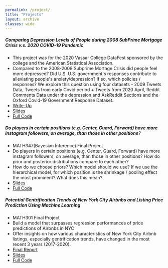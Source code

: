 ```yaml
---
permalink: /project/
title: "Projects"
layout: archive
classes: wide
---
```


##### Comparing Depression Levels of People during 2008 SubPrime Mortgage Crisis v.s. 2020 COVID-19 Pandemic

- This project was for the 2020 Vassar College DataFest sponsored by the college and the American Statistical Association. 
- Compared to the 2008-2009 Subprime Mortage Crisis did people feel more depressed? Did U.S. U.S. government's responses contribute to alleviating people's anxiety/depression? If so, which policies / responses? We explore this question using four datasets - 2009 Tweets Data, Tweets from early Covid period + Tweets from 2020 April, Reddit Comments Data under the depression and AskReddit Sections and the Oxford Covid-19 Government Response Dataset.
- [Write-Up](https://github.com/Seungjun-Data-Science/Data-Science-Projects/blob/master/2020-Vassar-Datafest-impact-of-COVID/Team%20Pass%20or%20Fail%20-%202020%20Datafest%20-%20Write%20Up.pdf)
- [Slides](https://github.com/Seungjun-Data-Science/Data-Science-Projects/blob/master/2020-Vassar-Datafest-impact-of-COVID/Team%20Pass%20or%20Fail%20-%202020%20DataFest%20-%20Slide%20Deck.pdf)
- [Full Code](https://github.com/Seungjun-Data-Science/Data-Science-Projects/tree/master/2020-Vassar-Datafest-impact-of-COVID)

##### Do players in certain positions (e.g. Center, Guard, Forward) have more instagram followers, on average, than those in other positions?
- MATH347(Bayesian Inference) Final Project
- Do players in certain positions (e.g. Center, Guard, Forward) have more instagram followers, on average, than those in other positions?
How do prior and posterior distributions compare to each other?
- How do we choose priors? Which model should we use? If we use the hierarchical model, for which position is the shrinkage / pooling effect the most prominent? What does this mean?
- [Slides](https://docs.google.com/presentation/d/1WgdCvdtnukjMxM8vDhxdvUKwMmZ_XnRh39EPnDH8dnU/edit?usp=sharing)
- [Full Code](https://github.com/Seungjun-Data-Science/Data-Science-Projects/tree/master/MATH347-Bayesian-Inference-Final-Project)

##### Potential Gentrification Trends of New York City Airbnbs and Listing Price Prediction Using Machine Learning
- MATH301 Final Project
- Build a model that surpasses regression performances of price predictions of Airbnbs in NYC
- Offer insights on how various characteristics of New York City Airbnb listings, especially gentrification trends, have changed in the most recent 3 years (2017-2020).
- [Final Report](https://github.com/Seungjun-Data-Science/Data-Science-Projects/blob/master/MATH301-Data-Science-Senior-Seminar-NYC-Airbnb-Analysis/Final-Paper-%26-Final-Presentation-Slides/Seungjun%20(Josh)%20Kim%20-%20NYC%20Airbnb%20Analysis%20Final%20Paper.pdf)
- [Slides](https://github.com/Seungjun-Data-Science/Data-Science-Projects/blob/master/MATH301-Data-Science-Senior-Seminar-NYC-Airbnb-Analysis/Final-Paper-%26-Final-Presentation-Slides/Josh%20Kim%20-%20MATH301%20Final%20Project%20Presentation.pptx)
- [Full Code](https://github.com/Seungjun-Data-Science/Data-Science-Projects/tree/master/MATH301-Data-Science-Senior-Seminar-NYC-Airbnb-Analysis)


